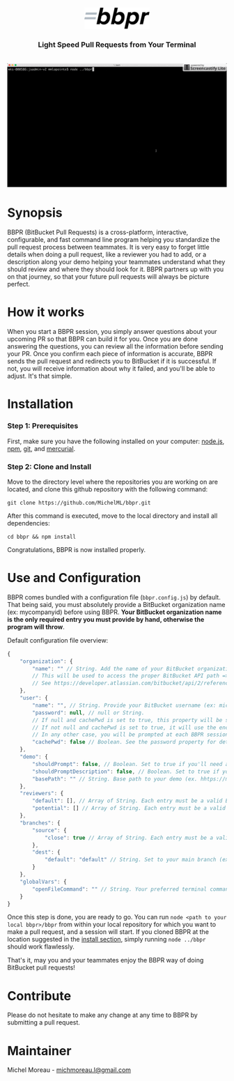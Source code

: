 <br>
<div align="center">
<img src='https://raw.githubusercontent.com/MichelML/bbpr/master/bbpr.png' width='150'>
<h3 style="text-decordation:none;">Light Speed Pull Requests from Your Terminal</h3>
</div>
<br>
<div align="center">
<img src='https://raw.githubusercontent.com/MichelML/bbpr/master/bbpr2.gif'>
</div>

<h1 id="synopsis">Synopsis</h1>
BBPR (BitBucket Pull Requests) is a cross-platform, interactive, configurable, and fast command line program helping you standardize the pull request process between teammates. It is very easy to forget little details when doing a pull request, like a reviewer you had to add, or a description along your demo helping your teammates understand what they should review and where they should look for it. BBPR partners up with you on that journey, so that your future pull requests will always be picture perfect.   

<h1 id="synopsis">How it works</h1>
When you start a BBPR session, you simply answer questions about your upcoming PR so that BBPR can build it for you. Once you are done answering the questions, you can review all the information before sending your PR. Once you confirm each piece of information is accurate, BBPR sends the pull request and redirects you to BitBucket if it is successful. If not, you will receive information about why it failed, and you'll be able to adjust. It's that simple.  
 
<h1 id="installation">Installation</h1>
<h3>Step 1: Prerequisites</h3> 

First, make sure you have the following installed on your computer: <a href="https://nodejs.org/en/">node.js</a>, <a href="https://www.npmjs.com/">npm</a>, <a href="https://git-scm.com/">git</a>, and <a href="https://www.mercurial-scm.org/">mercurial</a>.   


<h3>Step 2: Clone and Install</h3>

Move to the directory level where the repositories you are working on are located, and clone this github repository with the following command:  
  
```  
git clone https://github.com/MichelML/bbpr.git  
```

After this command is executed,  move to the local directory and install all dependencies:  

```  
cd bbpr && npm install 
```     

Congratulations, BBPR is now installed properly.

<h1 id="Configuration">Use and Configuration</h1>  

BBPR comes bundled with a configuration file (`bbpr.config.js`) by default. That being said, you must absolutely provide a BitBucket organization name (ex: mycompanyid) before using BBPR. **Your BitBucket organization name is the only required entry you must provide by hand, otherwise the program will throw**.   
  
Default configuration file overview:  

```javascript 
{
    "organization": {
        "name": "" // String. Add the name of your BitBucket organization (ex: mycompanyid )
        // This will be used to access the proper BitBucket API path => /2.0/repositories/{will_be_utilized_here}/{repo_slug}/pullrequests
        // See https://developer.atlassian.com/bitbucket/api/2/reference/resource/repositories/%7Busername%7D/%7Brepo_slug%7D/pullrequests#post
    },
    "user": {
        "name": "", // String. Provide your BitBucket username (ex: michelmoreaul) so you don't have to type it at each session.
        "password": null, // null or String.
        // If null and cachePwd is set to true, this property will be set to the (encrypted) password you entered via the prompt for your next BBPR sessions.
        // If not null and cachePwd is set to true, it will use the encrypted password stored in this property. 
        // In any other case, you will be prompted at each BBPR session to provide your BitBucket password.
        "cachePwd": false // Boolean. See the password property for detailed explanation.
    },
    "demo": {
        "shouldPrompt": false, // Boolean. Set to true if you'll need a demo link with your PR.
        "shouldPromptDescription": false, // Boolean. Set to true if you'll need a description with your demo.
        "basePath": "" // String. Base path to your demo (ex. hhtps://mydemo.com/). Provide only if needing a demo. It will be ignored otherwise.
    },
    "reviewers": {
        "default": [], // Array of String. Each entry must be a valid BitBucket username. These are the reviewers who are assign to reviewing your work. An empty Array is also valid. 
        "potential": [] // Array of String. Each entry must be a valid BitBucket username. These are the reviewers who may be assigned to reviewing your work. An empty Array is also valid.
    },
    "branches": {
        "source": {
            "close": true // Array of String. Each entry must be a valid BitBucket username. These are the reviewers who may be assigned to reviewing your work. An empty Array is also valid.
        },
        "dest": {
            "default": "default" // String. Set to your main branch (ex: master or default), or the branch to which you are making PRs most often.
        }
    },
    "globalVars": {
        "openFileCommand": "" // String. Your preferred terminal command to open your config file (javascript file). BBPR uses a default command according to your platform if empty.
    } 
}
```  
Once this step is done, you are ready to go. You can run `node <path to your local bbpr>/bbpr` from within your local repository for which you want to make a pull request, and a session will start. If you cloned BBPR at the location suggested in the <a href="#installation">install section</a>, simply running `node ../bbpr` should work flawlessly.

That's it, may you and your teammates enjoy the BBPR way of doing BitBucket pull requests!
  
<h1 id="contribute">Contribute</h1>

Please do not hesitate to make any change at any time to BBPR by submitting a pull request.
  
<h1 id="maintainer">Maintainer</h1>
 
Michel Moreau - [michmoreau.l@gmail.com](mailto:michmoreau.l@gmail.com?Subject=BBPR%20Project) 
